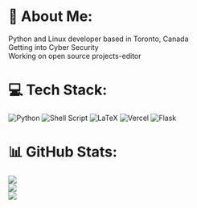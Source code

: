 # 💫 About Me:
Python and Linux developer based in Toronto, Canada<br>Getting into Cyber Security<br>Working on open source projects-editor


# 💻 Tech Stack:
![Python](https://img.shields.io/badge/python-3670A0?style=for-the-badge&logo=python&logoColor=ffdd54) ![Shell Script](https://img.shields.io/badge/shell_script-%23121011.svg?style=for-the-badge&logo=gnu-bash&logoColor=white) ![LaTeX](https://img.shields.io/badge/latex-%23008080.svg?style=for-the-badge&logo=latex&logoColor=white) ![Vercel](https://img.shields.io/badge/vercel-%23000000.svg?style=for-the-badge&logo=vercel&logoColor=white) ![Flask](https://img.shields.io/badge/flask-%23000.svg?style=for-the-badge&logo=flask&logoColor=white)
# 📊 GitHub Stats:
![](https://github-readme-stats.vercel.app/api?username=AndrewAMur&theme=dark&hide_border=false&include_all_commits=false&count_private=false)<br/>
![](https://github-readme-streak-stats.herokuapp.com/?user=AndrewAMur&theme=dark&hide_border=false)<br/>
![](https://github-readme-stats.vercel.app/api/top-langs/?username=AndrewAMur&theme=dark&hide_border=false&include_all_commits=false&count_private=false&layout=compact)

<!-- Proudly created with GPRM ( https://gprm.itsvg.in ) -->
